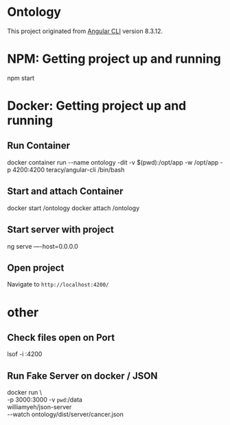 # Ontology

This project originated from [Angular CLI](https://github.com/angular/angular-cli) version 8.3.12.

# NPM: Getting project up and running
npm start

# Docker: Getting project up and running

## Run Container
docker container run --name ontology -dit -v $(pwd):/opt/app -w /opt/app -p 4200:4200 teracy/angular-cli /bin/bash

## Start and attach Container
docker start /ontology
docker attach /ontology

## Start server with project
ng serve —-host=0.0.0.0

## Open project
Navigate to `http://localhost:4200/`


# other 
## Check files open on Port
lsof -i :4200

## Run Fake Server on docker / JSON
docker run  \           
      -p 3000:3000  -v `pwd`:/data  \
      williamyeh/json-server        \
      --watch ontology/dist/server/cancer.json
